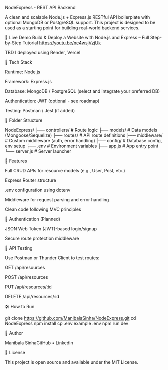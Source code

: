 NodeExpress - REST API Backend

A clean and scalable Node.js + Express.js RESTful API boilerplate with optional MongoDB or PostgreSQL support. This project is designed to be used as a starting point for building real-world backend services.

🚀 Live Demo Build & Deploy a Website with Node.js and Express – Full Step-by-Step Tutorial
https://youtu.be/ne4wsjVzjUk

TBD I deployed using Render, Vercel 

🔧 Tech Stack

Runtime: Node.js

Framework: Express.js

Database: MongoDB / PostgreSQL (select and integrate your preferred DB)

Authentication: JWT (optional - see roadmap)

Testing: Postman / Jest (if added)

📂 Folder Structure

NodeExpress/
├── controllers/       # Route logic
├── models/            # Data models (Mongoose/Sequelize)
├── routes/            # API route definitions
├── middleware/        # Custom middleware (auth, error handling)
├── config/            # Database config, env setup
├── .env               # Environment variables
├── app.js             # App entry point
└── server.js          # Server launcher

📌 Features

Full CRUD APIs for resource models (e.g., User, Post, etc.)

Express Router structure

.env configuration using dotenv

Middleware for request parsing and error handling

Clean code following MVC principles

🔐 Authentication (Planned)

JSON Web Token (JWT)-based login/signup

Secure route protection middleware

🧪 API Testing

Use Postman or Thunder Client to test routes:

GET /api/resources

POST /api/resources

PUT /api/resources/:id

DELETE /api/resources/:id

🛠️ How to Run

git clone https://github.com/ManibalaSinha/NodeExpress.git
cd NodeExpress
npm install
cp .env.example .env
npm run dev

🙌 Author

Manibala SinhaGitHub • LinkedIn

📜 License

This project is open source and available under the MIT License.
